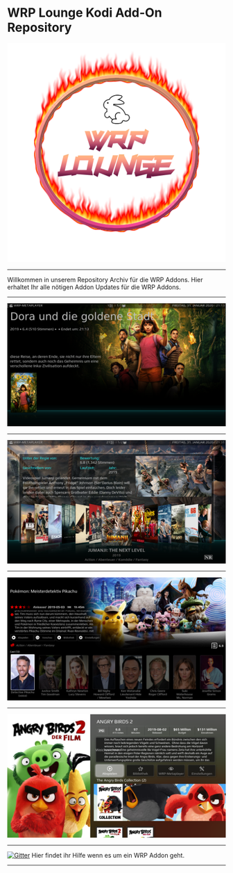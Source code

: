 
# WRP Lounge Kodi Add-On Repository


![logo](https://raw.githubusercontent.com/DWH-WFC/repository.wrp-metaplayer/master/icon.png)

***

Willkommen in unserem Repository Archiv für die WRP Addons. Hier erhaltet Ihr alle nötigen Addon Updates für die WRP Addons.

***

![logo](https://raw.githubusercontent.com/DWH-WFC/repository.wrp-metaplayer/master/resources/1.png)

***

![logo](https://raw.githubusercontent.com/DWH-WFC/repository.wrp-metaplayer/master/resources/2.png)

***

![logo](https://raw.githubusercontent.com/DWH-WFC/repository.wrp-metaplayer/master/resources/3.png)

***

![logo](https://raw.githubusercontent.com/DWH-WFC/repository.wrp-metaplayer/master/resources/4.png)

***

[![Gitter](https://badges.gitter.im/WRP-Lounge/WRP-Metaplayer.svg)](https://gitter.im/WRP-Lounge/WRP-Metaplayer?utm_source=badge&utm_medium=badge&utm_campaign=pr-badge) Hier findet ihr Hilfe wenn es um ein WRP Addon geht.

***

